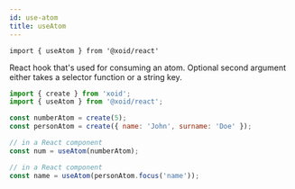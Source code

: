 ```yaml
---
id: use-atom
title: useAtom
---
```


`import { useAtom } from '@xoid/react'`

React hook that's used for consuming an atom. Optional second argument either takes a selector function or a string key.

```js
import { create } from 'xoid';
import { useAtom } from '@xoid/react';

const numberAtom = create(5);
const personAtom = create({ name: 'John', surname: 'Doe' });

// in a React component
const num = useAtom(numberAtom);

// in a React component
const name = useAtom(personAtom.focus('name'));
```

